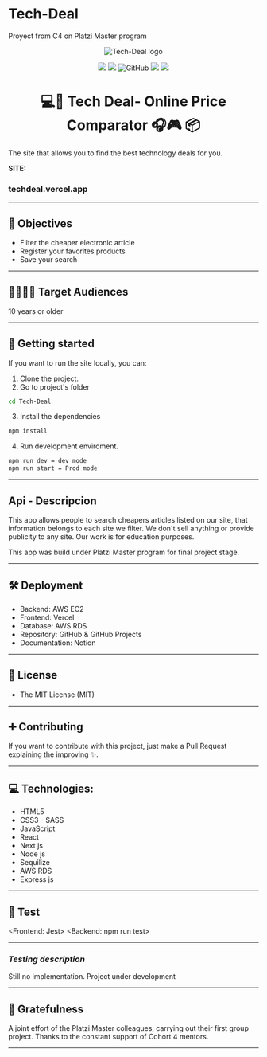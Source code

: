 # Tech-Deal

Proyect from C4 on Platzi Master program

<center>

![Tech-Deal logo](https://i.imgur.com/f83h2PS.png "Tech-Deal logo")

![](https://img.shields.io/github/stars/Tech-Deal/Tech-Deal) ![](https://img.shields.io/github/forks/Tech-Deal/Tech-Deal)
![GitHub](https://img.shields.io/github/license/Tech-Deal/Tech-Deal?color=%232a9d8f)
![](https://img.shields.io/github/release/Tech-Deal/Tech-Deal) ![](https://img.shields.io/github/issues/Tech-Deal/Tech-Deal)

# 💻📱 Tech Deal- Online Price Comparator 🎧🎮 📦

  </center>

The site that allows you to find the best technology deals for you.

**SITE:**

### techdeal.vercel.app

<center>

</center>

---

## 🎯 Objectives

-   Filter the cheaper electronic article 
-   Register your favorites products
-   Save your search 

---

## 👨‍👩‍👧‍👦 Target Audiences

 10 years or older

---

## 🚀 Getting started

If you want to run the site locally, you can:

1. Clone the project.
2. Go to project's folder

```bash
cd Tech-Deal
```

3. Install the dependencies

```bash
npm install
```

4. Run development enviroment.

```bash
npm run dev = dev mode
npm run start = Prod mode
```

---

## Api - Descripcion

This app allows people to search cheapers articles listed on our site, that information belongs to each site we filter.
We don´t sell anything or provide publicity to any site.
Our work is for education purposes. 

This app was build under Platzi Master program for final project stage.

---

## 🛠 Deployment

- Backend: AWS EC2
- Frontend: Vercel
- Database: AWS RDS
- Repository: GitHub & GitHub Projects 
- Documentation: Notion

---

## 🧾 License

-   The MIT License (MIT)

---

## ➕ Contributing

If you want to contribute with this project, just make a Pull Request explaining the improving ✨.

---

## 💻 Technologies:

-   HTML5
-   CSS3 - SASS
-   JavaScript
-   React
-   Next js
-   Node js
-   Sequilize
-   AWS RDS
-   Express js
---

## 🚧 Test

<Frontend: Jest>
<Backend: npm run test>

---

### _Testing description_

Still no implementation. Project under development

---

## 🤝 Gratefulness

A joint effort of the Platzi Master colleagues, carrying out their first group project. Thanks to the constant support of Cohort 4 mentors.

---
